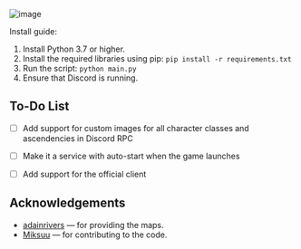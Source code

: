 ![image](https://github.com/user-attachments/assets/eb0ec642-8cd0-4078-afcd-9759a30a2cd4)


Install guide:
1. Install Python 3.7 or higher.
2. Install the required libraries using pip: `pip install -r requirements.txt`
3. Run the script: `python main.py`
4. Ensure that Discord is running.


## To-Do List
- [ ] Add support for custom images for all character classes and ascendencies in Discord RPC
- [ ] Make it a service with auto-start when the game launches
- [ ] Add support for the official client


## Acknowledgements
- [adainrivers](https://github.com/adainrivers/poe2-data) — for providing the maps.  
- [Miksuu](https://github.com/Miksuu) — for contributing to the code.  
